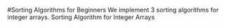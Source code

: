 #Sorting Algorithms for Beginners
We implement 3 sorting algorithms for integer arrays.
Sorting Algorithm for Integer Arrays
